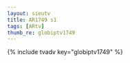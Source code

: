 ```yaml
--- 
layout: sieutv
title: AR1749 s1
tags: [ARtv]
thumb_re: globiptv1749
---
```

{% include tvadv key="globiptv1749" %} 
